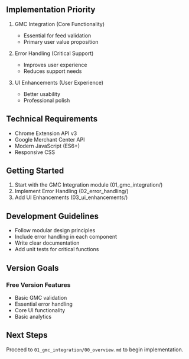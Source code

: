 
## Implementation Priority
1. GMC Integration (Core Functionality)
   - Essential for feed validation
   - Primary user value proposition

2. Error Handling (Critical Support)
   - Improves user experience
   - Reduces support needs

3. UI Enhancements (User Experience)
   - Better usability
   - Professional polish

## Technical Requirements
- Chrome Extension API v3
- Google Merchant Center API
- Modern JavaScript (ES6+)
- Responsive CSS

## Getting Started
1. Start with the GMC Integration module (01_gmc_integration/)
2. Implement Error Handling (02_error_handling/)
3. Add UI Enhancements (03_ui_enhancements/)

## Development Guidelines
- Follow modular design principles
- Include error handling in each component
- Write clear documentation
- Add unit tests for critical functions

## Version Goals
### Free Version Features
- Basic GMC validation
- Essential error handling
- Core UI functionality
- Basic analytics

## Next Steps
Proceed to `01_gmc_integration/00_overview.md` to begin implementation.